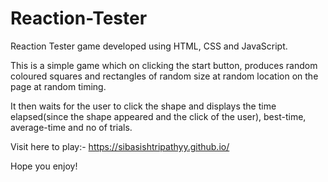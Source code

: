 # Reaction-Tester
Reaction Tester game developed using HTML, CSS and JavaScript.

This is a simple game which on clicking the start button, produces random coloured squares and rectangles of random size at random location on the page at random timing.

It then waits for the user to click the shape and displays the time elapsed(since the shape appeared and the click of the user), best-time, average-time and no of trials.

Visit here to play:- https://sibasishtripathyy.github.io/

Hope you enjoy!
